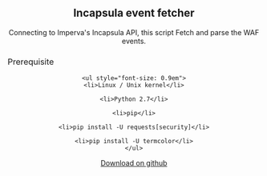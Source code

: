 
<header class="major special">
<h2>Incapsula event fetcher</h2>
<div>Connecting to Imperva's Incapsula API, this script Fetch and parse the WAF events.</div>

<div class="modal-content-detail">
	<h3 style="font-weight: 400; text-align:left; padding: -10px;" id="prerequisite">Prerequisite</h3>

	<ul style="font-size: 0.9em">
	<li>Linux / Unix kernel</li>

	<li>Python 2.7</li>

	<li>pip</li>

	<li>pip install -U requests[security]</li>

	<li>pip install -U termcolor</li>
	</ul>
</div>
<ul style="text-align:center; padding-left:0px; ";>
	<a href='https://github.com/b-bellecour/incapsula-fetcher' target="_blank" class="button "><i class="fa fa-github"></i>  Download on github </a>
</ul>
</header>


